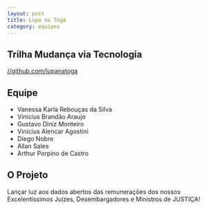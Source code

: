 ```yaml
---
layout: post
title: Lupa na Toga
category: equipes
---
```


## Trilha Mudança via Tecnologia

[//github.com/lupanatoga](https://github.com/lupanatoga)

## Equipe

*	Vanessa Karla Rebouças da Silva
*	Vinicius Brandão Araujo
*	Gustavo Diniz Monteiro
*	Vinicius Alencar Agostini
*	Diego Nobre
*	Allan Sales
*	Arthur Porpino de Castro

## O Projeto

Lançar luz aos dados abertos das remunerações dos nossos Excelentíssimos Juízes, Desembargadores e Ministros de JUSTIÇA!

